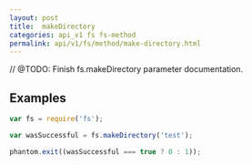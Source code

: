 ```yaml
---
layout: post
title:  makeDirectory
categories: api_v1 fs fs-method
permalink: api/v1/fs/method/make-directory.html
---
```


// @TODO: Finish fs.makeDirectory parameter documentation.

## Examples

```javascript
var fs = require('fs');

var wasSuccessful = fs.makeDirectory('test');

phantom.exit((wasSuccessful === true ? 0 : 1));
```

